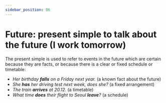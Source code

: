 ```yaml
---
sidebar_position: 06
---
```


# Future: present simple to talk about the future (I work tomorrow)

The present simple is used to refer to events in the future which are certain because they are facts, or because there is a clear or fixed schedule or timetable:

- *Her birthday **falls** on a Friday next year.* (a known fact about the future)
- *She **has** her driving test next week, does she?* (a fixed arrangement)
- *The train **arrives** at 20.12.* (a timetable)
- *What time **does** their flight to Seoul **leave**?* (a schedule)
